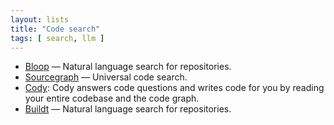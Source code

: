 ```yaml
---
layout: lists
title: "Code search"
tags: [ search, llm ]
---
```


- [Bloop](https://bloop.ai/) — Natural language search for repositories.
- [Sourcegraph](https://sourcegraph.com/) — Universal code search.
- [Cody](https://sourcegraph.com/cody): Cody answers code questions and writes code for you by reading your entire codebase and the code graph.
- [Buildt](https://www.buildt.ai/) — Natural language search for repositories.

